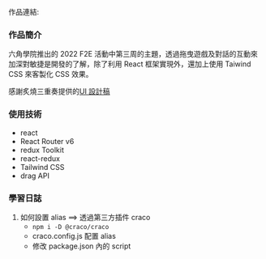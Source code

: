 作品連結: []()

### 作品簡介

六角學院推出的 2022 F2E 活動中第三周的主題，透過拖曳遊戲及對話的互動來加深對敏捷是開發的了解，除了利用 React 框架實現外，還加上使用 Taiwind CSS 來客製化 CSS 效果。

感謝炙燒三重奏提供的[UI 設計稿](https://2022.thef2e.com/users/12061549261446883382)

### 使用技術

- react
- React Router v6
- redux Toolkit
- react-redux
- Tailwind CSS
- drag API

### 學習日誌

1. 如何設置 alias ==> 透過第三方插件 craco
    - `npm i -D @craco/craco`
    - craco.config.js 配置 alias
    - 修改 package.json 內的 script

